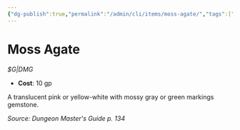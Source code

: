 ```yaml
---
{"dg-publish":true,"permalink":"/admin/cli/items/moss-agate/","tags":["compendium/src/5e/dmg","item/gear/g-dmg"],"updated":"2025-01-11T15:32:18.385+00:00"}
---
```


# Moss Agate
*$G|DMG*  

- **Cost**: 10 gp

A translucent pink or yellow-white with mossy gray or green markings gemstone.

*Source: Dungeon Master's Guide p. 134*